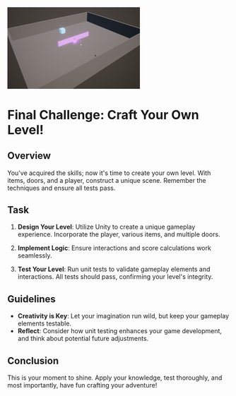 <img src="SampleScene7.png" width="300"/>

# Final Challenge: Craft Your Own Level!

## Overview

You've acquired the skills; now it's time to create your own level. With items, doors, and a player, construct a unique scene. Remember the techniques and ensure all tests pass.

## Task

1. **Design Your Level**: Utilize Unity to create a unique gameplay experience. Incorporate the player, various items, and multiple doors.

2. **Implement Logic**: Ensure interactions and score calculations work seamlessly.

3. **Test Your Level**: Run unit tests to validate gameplay elements and interactions. All tests should pass, confirming your level's integrity.

## Guidelines

- **Creativity is Key**: Let your imagination run wild, but keep your gameplay elements testable.
- **Reflect**: Consider how unit testing enhances your game development, and think about potential future adjustments.

## Conclusion

This is your moment to shine. Apply your knowledge, test thoroughly, and most importantly, have fun crafting your adventure!

